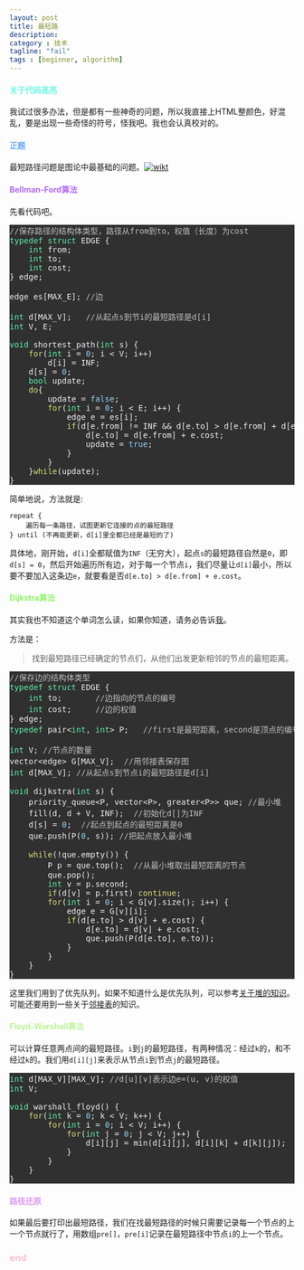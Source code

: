 ```yaml
---
layout: post
title: 最短路
description: 
category : 技术
tagline: "fail"
tags : [beginner, algorithm]
---
```


<h4 style="color: #68F7E4">关于代码高亮</h4>
我试过很多办法，但是都有一些神奇的问题，所以我直接上HTML整颜色，好混乱，要是出现一些奇怪的符号，怪我吧。我也会认真校对的。

<h4 style="color: #68ADF7">正题</h4>

最短路径问题是图论中最基础的问题。[![wikt](http://upload.wikimedia.org/wikipedia/commons/5/5b/6n-graf.svg)](http://en.wikipedia.org/wiki/Shortest_path_problem)

<h4 style="color: #B268F7">Bellman-Ford算法</h4>

先看代码吧。

<style type="text/css">
.Constant { color: #92d4ff; }
.Statement { color: #dcdc78; }
.Comment { color: #c0c0c0; }
.Type { color: #60f0a8; }
</style>
<pre style="font-family: monospace; color: #f0f0f0; background-color: #303030;">
<span class="Comment">//保存路径的结构体类型，路径从from到to，权值（长度）为cost</span>
<span class="Type">typedef</span> <span class="Type">struct</span> EDGE {
    <span class="Type">int</span> from;
    <span class="Type">int</span> to;
    <span class="Type">int</span> cost;
} edge;

edge es[MAX_E]; <span class="Comment">//边</span>

<span class="Type">int</span> d[MAX_V];   <span class="Comment">//从起点s到节i的最短路径是d[i]</span>
<span class="Type">int</span> V, E;

<span class="Type">void</span> shortest_path(<span class="Type">int</span> s) {
    <span class="Statement">for</span>(<span class="Type">int</span> i = <span class="Constant">0</span>; i &lt; V; i++)
        d[i] = INF;
    d[s] = <span class="Constant">0</span>;
    <span class="Type">bool</span> update;
    <span class="Statement">do</span>{
        update = <span class="Constant">false</span>;
        <span class="Statement">for</span>(<span class="Type">int</span> i = <span class="Constant">0</span>; i &lt; E; i++) {
            edge e = es[i];
            <span class="Statement">if</span>(d[e.from] != INF &amp;&amp; d[e.to] &gt; d[e.from] + d[e.cost]) {
                d[e.to] = d[e.from] + e.cost;
                update = <span class="Constant">true</span>;
            }
        }
    }<span class="Statement">while</span>(update);
}
</pre>

简单地说，方法就是:

	repeat {
		遍历每一条路径，试图更新它连接的点的最短路径	
	} until (不再能更新，d[i]里全都已经是最短的了)

具体地，刚开始，`d[i]`全都赋值为`INF`（无穷大），起点`s`的最短路径自然是`0`，即`d[s] = 0`，然后开始遍历所有边，对于每一个节点`i`，我们尽量让`d[i]`最小，所以要不要加入这条边`e`，就要看是否`d[e.to] > d[e.from] + e.cost`。


<h4 style="color: #8CF768">Dijkstra算法</h4>

其实我也不知道这个单词怎么读，如果你知道，请务必告诉[我](http://quant67.com//contact.html)。

方法是：

>找到最短路径已经确定的节点们，从他们出发更新相邻的节点的最短距离。

<style type="text/css">
.Constant { color: #92d4ff; }
.Statement { color: #dcdc78; }
.Comment { color: #c0c0c0; }
.Type { color: #60f0a8; }
</style>
<pre style="font-family: monospace; color: #f0f0f0; background-color: #303030;">
<span class="Comment">//保存边的结构体类型</span>
<span class="Type">typedef</span> <span class="Type">struct</span> EDGE {
    <span class="Type">int</span> to;       <span class="Comment">//边指向的节点的编号</span>
    <span class="Type">int</span> cost;     <span class="Comment">//边的权值</span>
} edge;
<span class="Type">typedef</span> pair&lt;<span class="Type">int</span>, <span class="Type">int</span>&gt; P;   <span class="Comment">//first是最短距离，second是顶点的编号</span>

<span class="Type">int</span> V; <span class="Comment">//节点的数量</span>
vector&lt;edge&gt; G[MAX_V];  <span class="Comment">//用邻接表保存图</span>
<span class="Type">int</span> d[MAX_V]; <span class="Comment">//从起点s到节点i的最短路径是d[i]</span>

<span class="Type">void</span> dijkstra(<span class="Type">int</span> s) {
    priority_queue&lt;P, vector&lt;P&gt;, greater&lt;P&gt;&gt; que; <span class="Comment">//最小堆</span>
    fill(d, d + V, INF);  <span class="Comment">//初始化d[]为INF</span>
    d[s] = <span class="Constant">0</span>;  <span class="Comment">//起点到起点的最短距离是0</span>
    que.push(P(<span class="Constant">0</span>, s)); <span class="Comment">//把起点放入最小堆</span>

    <span class="Statement">while</span>(!que.empty()) {
        P p = que.top();  <span class="Comment">//从最小堆取出最短距离的节点</span>
        que.pop();
        <span class="Type">int</span> v = p.second;
        <span class="Statement">if</span>(d[v] = p.first) <span class="Statement">continue</span>;
        <span class="Statement">for</span>(<span class="Type">int</span> i = <span class="Constant">0</span>; i &lt; G[v].size(); i++) {
            edge e = G[v][i];
            <span class="Statement">if</span>(d[e.to] &gt; d[v] + e.cost) {
                d[e.to] = d[v] + e.cost;
                que.push(P(d[e.to], e.to));
            }
        }
    }
}
</pre>

这里我们用到了优先队列，如果不知道什么是优先队列，可以参考[关于堆的知识](http://quant67.com/adt/2013/08/03/heep/)。可能还要用到一些关于[邻接表](http://en.wikipedia.org/wiki/Adjacency_list)的知识。

<h4 style="color: #BFF499">Floyd-Warshall算法</h4>

可以计算任意两点间的最短路径。`i`到`j`的最短路径，有两种情况：经过`k`的，和不经过`k`的。我们用`d[i][j]`来表示从节点`i`到节点`j`的最短路径。

<style type="text/css">
.Constant { color: #92d4ff; }
.Statement { color: #dcdc78; }
.Comment { color: #c0c0c0; }
.Type { color: #60f0a8; }
</style>
<pre style="font-family: monospace; color: #f0f0f0; background-color: #303030;">
<span class="Type">int</span> d[MAX_V][MAX_V]; <span class="Comment">//d[u][v]表示边e=(u, v)的权值</span>
<span class="Type">int</span> V;

<span class="Type">void</span> warshall_floyd() {
    <span class="Statement">for</span>(<span class="Type">int</span> k = <span class="Constant">0</span>; k &lt; V; k++) {
        <span class="Statement">for</span>(<span class="Type">int</span> i = <span class="Constant">0</span>; i &lt; V; i++) {
            <span class="Statement">for</span>(<span class="Type">int</span> j = <span class="Constant">0</span>; j &lt; V; j++) {
                d[i][j] = min(d[i][j], d[i][k] + d[k][j]);
            }
        }
    }
}
</pre>

<h4 style="color: #DD99F4">路径还原</h4>

如果最后要打印出最短路径，我们在找最短路径的时候只需要记录每一个节点的上一个节点就行了，用数组`pre[]`，`pre[i]`记录在最短路径中节点`i`的上一个节点。

<h3 style="color: pink">end</h3>
